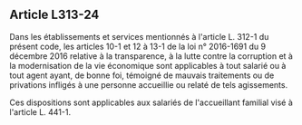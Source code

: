 ## Article L313-24

Dans les établissements et services mentionnés à l'article L. 312-1 du présent code, les articles 10-1 et 12
à 13-1 de la loi n° 2016-1691 du 9 décembre 2016 relative à la transparence, à la lutte contre la corruption
et à la modernisation de la vie économique sont applicables à tout salarié ou à tout agent ayant, de bonne
foi, témoigné de mauvais traitements ou de privations infligés à une personne accueillie ou relaté de tels
agissements.

Ces dispositions sont applicables aux salariés de l'accueillant familial visé à l'article L. 441-1.


